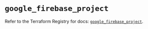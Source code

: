 # `google_firebase_project`

Refer to the Terraform Registry for docs: [`google_firebase_project`](https://registry.terraform.io/providers/hashicorp/google-beta/5.17.0/docs/resources/google_firebase_project).
